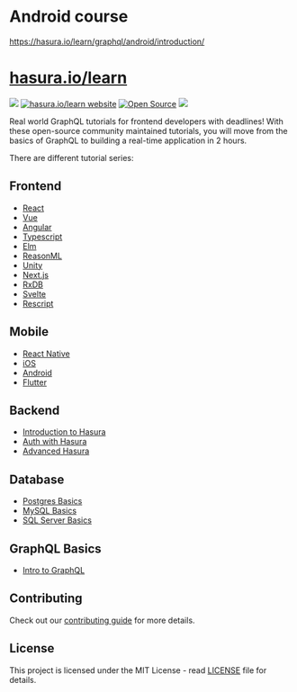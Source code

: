 # Android course
https://hasura.io/learn/graphql/android/introduction/

# [hasura.io/learn](https://hasura.io/learn/)
<a href="https://hacktoberfest.digitalocean.com/" alt="Hacktoberfest"><img src="https://badgen.net/badge/hacktoberfest/friendly/pink" /></a>
 [![hasura.io/learn website](https://img.shields.io/badge/docs-hasura.io-blue.svg)](https://hasura.io/learn/)
 [![Open Source](https://badges.frapsoft.com/os/v1/open-source.svg?v=103)](https://opensource.org/)
 <a href="https://github.com/hasura/learn-graphql/blob/master/LICENSE" alt="License"><img src="https://img.shields.io/badge/License-MIT-yellow.svg" /></a>

Real world GraphQL tutorials for frontend developers with deadlines!
With these open-source community maintained tutorials, you will move from the basics of GraphQL to building a real-time application in 2 hours.

There are different tutorial series:

## Frontend

- [React](https://hasura.io/learn/graphql/react/introduction/)
- [Vue](https://hasura.io/learn/graphql/vue/introduction/)
- [Angular](https://hasura.io/learn/graphql/angular-apollo/introduction/)
- [Typescript](https://hasura.io/learn/graphql/typescript-react-apollo/introduction/)
- [Elm](https://hasura.io/learn/graphql/elm-graphql/introduction/)
- [ReasonML](https://hasura.io/learn/graphql/reason-react-apollo/introduction/)
- [Unity](https://hasura.io/learn/graphql/unity/introduction/)
- [Next.js](https://hasura.io/learn/graphql/nextjs-fullstack-serverless/introduction/)
- [RxDB](https://hasura.io/learn/graphql/react-rxdb-offline-first/introduction/)
- [Svelte](https://hasura.io/learn/graphql/svelte-apollo/introduction/)
- [Rescript](https://hasura.io/learn/graphql/rescript-react-apollo/introduction/)

## Mobile

- [React Native](https://hasura.io/learn/graphql/react-native/introduction/)
- [iOS](https://hasura.io/learn/graphql/ios/introduction/)
- [Android](https://hasura.io/learn/graphql/android/introduction/)
- [Flutter](https://hasura.io/learn/graphql/flutter-graphql/introduction/)

## Backend

- [Introduction to Hasura](https://hasura.io/learn/graphql/hasura/introduction/)
- [Auth with Hasura](https://hasura.io/learn/graphql/hasura-auth-slack/introduction/)
- [Advanced Hasura](https://hasura.io/learn/graphql/hasura-advanced/introduction/)

## Database

- [Postgres Basics](https://hasura.io/learn/database/postgresql/introduction/)
- [MySQL Basics](https://hasura.io/learn/database/mysql/introduction/)
- [SQL Server Basics](https://hasura.io/learn/database/microsoft-sql-server/introduction/)

## GraphQL Basics

- [Intro to GraphQL](https://hasura.io/learn/graphql/intro-graphql/introduction/)

## Contributing

Check out our [contributing guide](CONTRIBUTING.md) for more details.

## License

This project is licensed under the MIT License - read [LICENSE](LICENSE) file for details.
